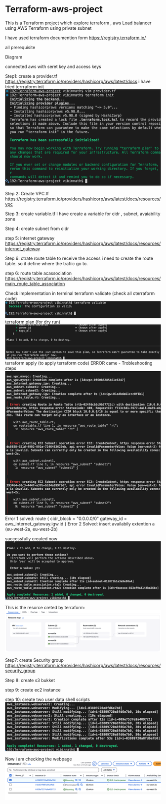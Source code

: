 # Terraform-aws-project
This is a Terraform project which explore terraform , aws Load balancer 
using AWS  Terraform 
using private subnet

I have used terraform documention form https://registry.terraform.io/ 

all prerequisite

Diagram

connected aws with seret key and access keys

Step1: create a provider.tf 
https://registry.terraform.io/providers/hashicorp/aws/latest/docs
i have tried terrraform init
![alt text](<images/first terraform apply.png>)

Step 2: Create VPC.tf
https://registry.terraform.io/providers/hashicorp/aws/latest/docs/resources/vpc

Step 3: create variable.tf
I have create a variable for cidr , subnet, avaiability zone

Step 4: create subnet from cidr


step 5: internet gateway
https://registry.terraform.io/providers/hashicorp/aws/latest/docs/resources/internet_gateway

Step 6: ctrate route table
to receive the access i need to create the route table. so it define where the trafiic go to. 


step 6: route table acassociation
https://registry.terraform.io/providers/hashicorp/aws/latest/docs/resources/main_route_table_association



Check implementation in terminal
terraform validate (check all cterraform code)
![alt text](<images/Screenshot 2025-05-16 at 10.53.59.png>)
terraform plan (for dry run)
![alt text](<images/Screenshot 2025-05-16 at 10.54.38.png>)
terraform apply (to apply terraform code)
ERROR came - Trobleshooting steps
![alt text](<images/Screenshot 2025-05-16 at 10.56.21.png>)
Error 1 solved:
route {
  cidr_block = "0.0.0.0/0"
  gateway_id = aws_internet_gateway.igw.id
}
Error 2 Solved:
insert availabily extention a (eu-west-2a, eu-west-2b)

successfully created now
![alt text](<images/Screenshot 2025-05-16 at 11.25.03.png>)

This is the resorce creted by terraform:
![alt text](<images/Screenshot 2025-05-16 at 11.40.11.png>)


Step7: create Security group
https://registry.terraform.io/providers/hashicorp/aws/latest/docs/resources/security_group


Step 8: create s3 bukket

step 9: create ec2 instance

step 10: create two user data shell scripts
![alt text](<images/Screenshot 2025-05-16 at 13.43.43.png>)

Now i am checking the webpage
![alt text](<images/Screenshot 2025-05-16 at 13.44.41.png>)



